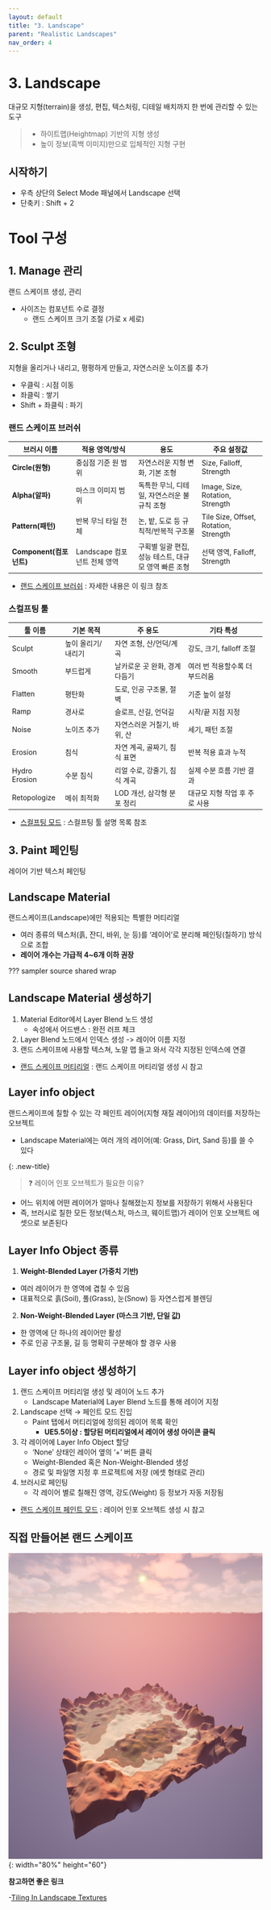 ```yaml
---
layout: default
title: "3. Landscape"
parent: "Realistic Landscapes"
nav_order: 4
---
```


# 3. Landscape
대규모 지형(terrain)을 생성, 편집, 텍스처링, 디테일 배치까지 한 번에 관리할 수 있는 도구

> - 하이트맵(Heightmap) 기반의 지형 생성
> - 높이 정보(흑백 이미지)만으로 입체적인 지형 구현

## 시작하기
- 우측 상단의 Select Mode 패널에서 Landscape 선택
- 단축키 : Shift + 2

# Tool 구성
## 1. Manage 관리
랜드 스케이프 생성, 관리
- 사이즈는 컴포넌트 수로 결정
   - 랜드 스케이프 크기 조절 (가로 x 세로)

## 2. Sculpt 조형
지형을 올리거나 내리고, 평평하게 만들고, 자연스러운 노이즈를 추가

- 우클릭 : 시점 이동
- 좌클릭 : 쌓기
- Shift + 좌클릭 : 파기

### 랜드 스케이프 브러쉬

| 브러시 이름| 적용 영역/방식 | 용도 | 주요 설정값    |
| ---|---|---|---|
| **Circle(원형)**  | 중심점 기준 원 범위 | 자연스러운 지형 변화, 기본 조형| Size, Falloff, Strength |
| **Alpha(알파)**   | 마스크 이미지 범위  | 독특한 무늬, 디테일, 자연스러운 불규칙 조형| Image, Size, Rotation, Strength   |
| **Pattern(패턴)** | 반복 무늬 타일 전체 | 논, 밭, 도로 등 규칙적/반복적 구조물 | Tile Size, Offset, Rotation, Strength |
| **Component(컴포넌트)** | Landscape 컴포넌트 전체 영역 | 구획별 일괄 편집, 성능 테스트, 대규모 영역 빠른 조형 | 선택 영역, Falloff, Strength|

- [랜드 스케이프 브러쉬](https://dev.epicgames.com/documentation/ko-kr/unreal-engine/landscape-brushes-in-unreal-engine) : 자세한 내용은 이 링크 참조

### 스컬프팅 툴

| 툴 이름          | 기본 목적      | 주 용도              | 기타 특성              |
| ------------- | ---------- | ----------------- | ------------------ |
| Sculpt        | 높이 올리기/내리기 | 자연 조형, 산/언덕/계곡    | 강도, 크기, falloff 조절 |
| Smooth        | 부드럽게       | 날카로운 곳 완화, 경계 다듬기 | 여러 번 적용할수록 더 부드러움  |
| Flatten       | 평탄화        | 도로, 인공 구조물, 절벽    | 기준 높이 설정           |
| Ramp          | 경사로        | 슬로프, 산길, 언덕길      | 시작/끝 지점 지정         |
| Noise         | 노이즈 추가     | 자연스러운 거칠기, 바위, 산 | 세기, 패턴 조절          |
| Erosion       | 침식         | 자연 계곡, 골짜기, 침식 표면 | 반복 적용 효과 누적        |
| Hydro Erosion | 수분 침식      | 리얼 수로, 강줄기, 침식 계곡 | 실제 수분 흐름 기반 결과     |
| Retopologize  | 메쉬 최적화     | LOD 개선, 삼각형 분포 정리 | 대규모 지형 작업 후 주로 사용  |

- [스컬프팅 모드](https://dev.epicgames.com/documentation/ko-kr/unreal-engine/landscape-sculpt-mode-in-unreal-engine) : 스컬프팅 툴 설명 목록 참조

## 3. Paint 페인팅
레이어 기반 텍스처 페인팅

## Landscape Material
랜드스케이프(Landscape)에만 적용되는 특별한 머티리얼

- 여러 종류의 텍스처(흙, 잔디, 바위, 눈 등)를 ‘레이어’로 분리해 페인팅(칠하기) 방식으로 조합
- **레이어 개수는 가급적 4~6개 이하 권장**

??? sampler source shared wrap


## Landscape Material 생성하기
1. Material Editor에서 Layer Blend 노드 생성
   - 속성에서 어드밴스 : 완전 러프 체크
2. Layer Blend 노드에서 인덱스 생성 -> 레이어 이름 지정
3. 랜드 스케이프에 사용할 텍스쳐, 노말 맵 들고 와서 각각 지정된 인덱스에 연결

- [랜드 스케이프 머티리얼](https://dev.epicgames.com/documentation/ko-kr/unreal-engine/landscape-materials-in-unreal-engine) : 랜드 스케이프 머티리얼 생성 시 참고

## Layer info object
랜드스케이프에 칠할 수 있는 각 페인트 레이어(지형 재질 레이어)의 데이터를 저장하는 오브젝트

>
- Landscape Material에는 여러 개의 레이어(예: Grass, Dirt, Sand 등)를 쓸 수 있다

{: .new-title}
> ❓ 레이어 인포 오브젝트가 필요한 이유?
>
- 어느 위치에 어떤 레이어가 얼마나 칠해졌는지 정보를 저장하기 위해서 사용된다
- 즉, 브러시로 칠한 모든 정보(텍스처, 마스크, 웨이트맵)가 레이어 인포 오브젝트 에셋으로 보존된다

## Layer Info Object 종류
1. **Weight-Blended Layer (가중치 기반)**
- 여러 레이어가 한 영역에 겹칠 수 있음
- 대표적으로 흙(Soil), 풀(Grass), 눈(Snow) 등 자연스럽게 블렌딩
2. **Non-Weight-Blended Layer (마스크 기반, 단일 값)**
- 한 영역에 단 하나의 레이어만 활성
- 주로 인공 구조물, 길 등 명확히 구분해야 할 경우 사용

## Layer info object 생성하기
1. 랜드 스케이프 머티리얼 생성 및 레이어 노드 추가
    - Landscape Material에 Layer Blend 노드를 통해 레이어 지정
2. Landscape 선택 → 페인트 모드 진입
    - Paint 탭에서 머티리얼에 정의된 레이어 목록 확인
      - **UE5.5이상 : 할당된 머티리얼에서 레이어 생성 아이콘 클릭**
3. 각 레이어에 Layer Info Object 할당
    - ‘None’ 상태인 레이어 옆의 ‘+’ 버튼 클릭
    - Weight-Blended 혹은 Non-Weight-Blended 생성
    - 경로 및 파일명 지정 후 프로젝트에 저장 (에셋 형태로 관리)
4. 브러시로 페인팅
    - 각 레이어 별로 칠해진 영역, 강도(Weight) 등 정보가 자동 저장됨


- [랜드 스케이프 페인트 모드](https://dev.epicgames.com/documentation/ko-kr/unreal-engine/landscape-paint-mode-in-unreal-engine) : 레이어 인포 오브젝트 생성 시 참고

## 직접 만들어본 랜드 스케이프

![](../../../../images/LandScape_2025.06.12-19.52.36.png){: width="80%" height="60"}


**참고하면 좋은 링크**

-[Tiling In Landscape Textures](https://youtu.be/rOQE5kzNENI?feature=shared)


